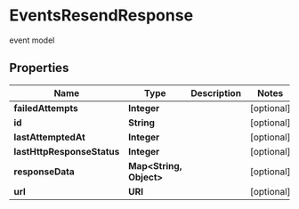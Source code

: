 

# EventsResendResponse

event model

## Properties

| Name | Type | Description | Notes |
|------------ | ------------- | ------------- | -------------|
|**failedAttempts** | **Integer** |  |  [optional] |
|**id** | **String** |  |  [optional] |
|**lastAttemptedAt** | **Integer** |  |  [optional] |
|**lastHttpResponseStatus** | **Integer** |  |  [optional] |
|**responseData** | **Map&lt;String, Object&gt;** |  |  [optional] |
|**url** | **URI** |  |  [optional] |



